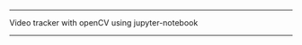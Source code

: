 *******************************************************************
Video tracker with openCV using jupyter-notebook
*******************************************************************


